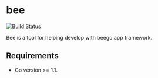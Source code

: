 bee
===

[![Build Status](https://drone.io/github.com/beego/bee/status.png)](https://drone.io/github.com/beego/bee/latest)

Bee is a tool for helping develop with beego app framework.

## Requirements

- Go version >= 1.1.